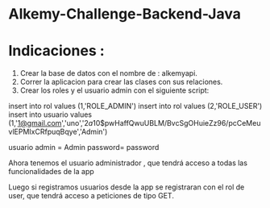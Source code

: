 # Alkemy-Challenge-Backend-Java

# Indicaciones :
1. Crear la base de datos con el nombre de : alkemyapi.
2. Correr la aplicacion para crear las clases con sus relaciones.
3. Crear los roles y el usuario admin con el siguiente script:


insert into rol values (1,'ROLE_ADMIN')
insert into rol values (2,'ROLE_USER')
insert into usuario values (1,'1@gmail.com','uno','$2a$10$pwHaffQwuUBLM/BvcSgOHuieZz96/pcCeMeuvlEPMIxCRfpuqBqye','Admin')


usuario admin = Admin
password= password

Ahora tenemos el usuario administrador , que tendrá acceso a todas las funcionalidades de la app

Luego si registramos usuarios desde la app se registraran con el rol de user, que tendrá acceso a peticiones de tipo GET.
